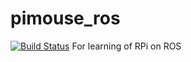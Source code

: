 # pimouse_ros
[![Build Status](https://travis-ci.org/somalai/pimouse_ros.svg?branch=master)](https://travis-ci.org/somalai/pimouse_ros)
For learning of RPi on ROS
